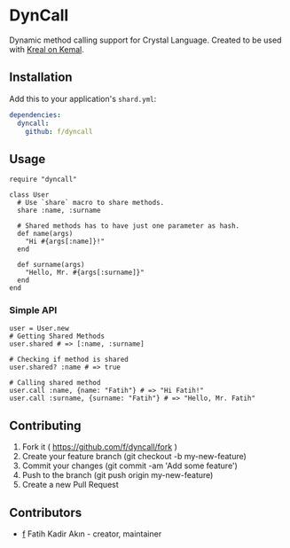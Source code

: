 # DynCall

Dynamic method calling support for Crystal Language. Created to be used with [Kreal on Kemal](http://github.com/f/dyncall).

## Installation


Add this to your application's `shard.yml`:

```yaml
dependencies:
  dyncall:
    github: f/dyncall
```

## Usage

```crystal
require "dyncall"

class User
  # Use `share` macro to share methods.
  share :name, :surname

  # Shared methods has to have just one parameter as hash.
  def name(args)
    "Hi #{args[:name]}!"
  end

  def surname(args)
    "Hello, Mr. #{args[:surname]}"
  end
end
```

### Simple API

```
user = User.new
# Getting Shared Methods
user.shared # => [:name, :surname]

# Checking if method is shared
user.shared? :name # => true

# Calling shared method
user.call :name, {name: "Fatih"} # => "Hi Fatih!"
user.call :surname, {surname: "Fatih"} # => "Hello, Mr. Fatih"
```

## Contributing

1. Fork it ( https://github.com/f/dyncall/fork )
2. Create your feature branch (git checkout -b my-new-feature)
3. Commit your changes (git commit -am 'Add some feature')
4. Push to the branch (git push origin my-new-feature)
5. Create a new Pull Request

## Contributors

- [f](https://github.com/f) Fatih Kadir Akın - creator, maintainer
